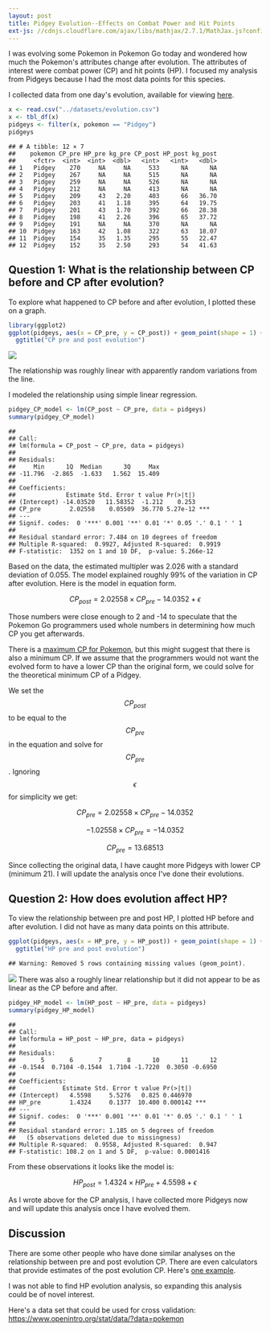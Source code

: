 ```yaml
---
layout: post
title: Pidgey Evolution--Effects on Combat Power and Hit Points
ext-js: //cdnjs.cloudflare.com/ajax/libs/mathjax/2.7.1/MathJax.js?config=TeX
---
```


I was evolving some Pokemon in Pokemon Go today and wondered how much the Pokemon's attributes change after evolution. The attributes of interest were combat power (CP) and hit points (HP). I focused my analysis from Pidgeys because I had the most data points for this species.

I collected data from one day's evolution, available for viewing [here](https://docs.google.com/spreadsheets/d/1kzYLqVn0-sA0ffGscNco9QkkC_0bce22S7pafiUs0uE/edit?usp=sharing).



```r
x <- read.csv("../datasets/evolution.csv")
x <- tbl_df(x)
pidgeys <- filter(x, pokemon == "Pidgey")
pidgeys
```

```
## # A tibble: 12 × 7
##    pokemon CP_pre HP_pre kg_pre CP_post HP_post kg_post
##     <fctr>  <int>  <int>  <dbl>   <int>   <int>   <dbl>
## 1   Pidgey    270     NA     NA     533      NA      NA
## 2   Pidgey    267     NA     NA     515      NA      NA
## 3   Pidgey    259     NA     NA     526      NA      NA
## 4   Pidgey    212     NA     NA     413      NA      NA
## 5   Pidgey    209     43   2.20     403      66   36.70
## 6   Pidgey    203     41   1.18     395      64   19.75
## 7   Pidgey    201     43   1.70     392      66   28.38
## 8   Pidgey    198     41   2.26     396      65   37.72
## 9   Pidgey    191     NA     NA     370      NA      NA
## 10  Pidgey    163     42   1.08     322      63   18.07
## 11  Pidgey    154     35   1.35     295      55   22.47
## 12  Pidgey    152     35   2.50     293      54   41.63
```

## Question 1: What is the relationship between CP before and CP after evolution?

To explore what happened to CP before and after evolution, I plotted these on a graph.


```r
library(ggplot2)
ggplot(pidgeys, aes(x = CP_pre, y = CP_post)) + geom_point(shape = 1) + 
  ggtitle("CP pre and post evolution")
```
![](https://github.com/mching/mching.github.io/raw/master/images/evolution1.png)<!-- -->

The relationship was roughly linear with apparently random variations from the line. 

I modeled the relationship using simple linear regression. 


```r
pidgey_CP_model <- lm(CP_post ~ CP_pre, data = pidgeys)
summary(pidgey_CP_model)
```

```
## 
## Call:
## lm(formula = CP_post ~ CP_pre, data = pidgeys)
## 
## Residuals:
##     Min      1Q  Median      3Q     Max 
## -11.796  -2.865  -1.633   1.562  15.409 
## 
## Coefficients:
##              Estimate Std. Error t value Pr(>|t|)    
## (Intercept) -14.03520   11.58352  -1.212    0.253    
## CP_pre        2.02558    0.05509  36.770 5.27e-12 ***
## ---
## Signif. codes:  0 '***' 0.001 '**' 0.01 '*' 0.05 '.' 0.1 ' ' 1
## 
## Residual standard error: 7.484 on 10 degrees of freedom
## Multiple R-squared:  0.9927,	Adjusted R-squared:  0.9919 
## F-statistic:  1352 on 1 and 10 DF,  p-value: 5.266e-12
```

Based on the data, the estimated multipler was 2.026 with a standard deviation of 0.055. The model explained roughly 99% of the variation in CP after evolution. Here is the model in equation form.

$$ CP_{post} = 2.02558 \times CP_{pre} - 14.0352 + \epsilon$$

Those numbers were close enough to 2 and -14 to speculate that the Pokemon Go programmers used whole numbers in determining how much CP you get afterwards. 

There is a [maximum CP for Pokemon](http://pokemongohub.net/pokemon-go-max-cp-per-level-chart/), but this might suggest that there is also a minimum CP. If we assume that the programmers would not want the evolved form to have a lower CP than the original form, we could solve for the theoretical minimum CP of a Pidgey. 

We set the $$CP_{post}$$ to be equal to the $$CP_{pre}$$ in the equation and solve for $$CP_{pre}$$. Ignoring $$\epsilon$$ for simplicity we get:

$$ CP_{pre} = 2.02558 \times CP_{pre} - 14.0352$$

$$ -1.02558 \times CP_{pre} =  - 14.0352$$

$$ CP_{pre} = 13.68513$$

Since collecting the original data, I have caught more Pidgeys with lower CP (minimum 21). I will update the analysis once I've done their evolutions.

## Question 2: How does evolution affect HP?

To view the relationship between pre and post HP, I plotted HP before and after evolution. I did not have as many data points on this attribute.

```r
ggplot(pidgeys, aes(x = HP_pre, y = HP_post)) + geom_point(shape = 1) + 
  ggtitle("HP pre and post evolution")
```

```
## Warning: Removed 5 rows containing missing values (geom_point).
```

![](https://github.com/mching/mching.github.io/raw/master/images/evolution2.png)<!-- -->
There was also a roughly linear relationship but it did not appear to be as linear as the CP before and after.


```r
pidgey_HP_model <- lm(HP_post ~ HP_pre, data = pidgeys)
summary(pidgey_HP_model)
```

```
## 
## Call:
## lm(formula = HP_post ~ HP_pre, data = pidgeys)
## 
## Residuals:
##       5       6       7       8      10      11      12 
## -0.1544  0.7104 -0.1544  1.7104 -1.7220  0.3050 -0.6950 
## 
## Coefficients:
##             Estimate Std. Error t value Pr(>|t|)    
## (Intercept)   4.5598     5.5276   0.825 0.446970    
## HP_pre        1.4324     0.1377  10.400 0.000142 ***
## ---
## Signif. codes:  0 '***' 0.001 '**' 0.01 '*' 0.05 '.' 0.1 ' ' 1
## 
## Residual standard error: 1.185 on 5 degrees of freedom
##   (5 observations deleted due to missingness)
## Multiple R-squared:  0.9558,	Adjusted R-squared:  0.947 
## F-statistic: 108.2 on 1 and 5 DF,  p-value: 0.0001416
```

From these observations it looks like the model is:

$$HP_{post} = 1.4324 \times HP_{pre} + 4.5598 + \epsilon$$

As I wrote above for the CP analysis, I have collected more Pidgeys now and will update this analysis once I have evolved them.

## Discussion
There are some other people who have done similar analyses on the relationship between pre and post evolution CP. There are even calculators that provide estimates of the post evolution CP. Here's [one example](https://pogotoolkit.com/#selectedPokemon=016&combatPower=100).

I was not able to find HP evolution analysis, so expanding this analysis could be of novel interest.

Here's a data set that could be used for cross validation: https://www.openintro.org/stat/data/?data=pokemon
